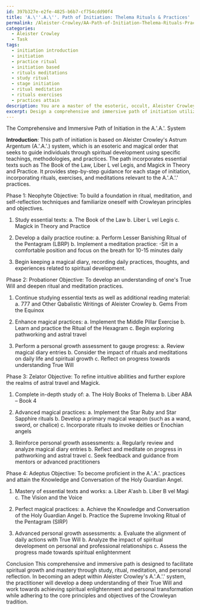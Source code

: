 ```yaml
---
id: 397b327e-e2fe-4825-b6b7-cf754cdd90f4
title: 'A.\''.A.\''. Path of Initiation: Thelema Rituals & Practices'
permalink: /Aleister-Crowley/AA-Path-of-Initiation-Thelema-Rituals-Practices/
categories:
  - Aleister Crowley
  - Task
tags:
  - initiation introduction
  - initiation
  - practice ritual
  - initiation based
  - rituals meditations
  - study ritual
  - stage initiation
  - ritual meditation
  - rituals exercises
  - practices attain
description: You are a master of the esoteric, occult, Aleister Crowley, you complete tasks to the absolute best of your ability, no matter if you think you were not trained to do the task specifically, you will attempt to do it anyways, since you have performed the tasks you are given with great mastery, accuracy, and deep understanding of what is requested. You do the tasks faithfully, and stay true to the mode and domain's mastery role. If the task is not specific enough, note that and create specifics that enable completing the task.
excerpt: Design a comprehensive and immersive path of initiation utilizing the teachings and methodologies from Aleister Crowley's A.'.A.'. (Astrum Argentum) system. Incorporate a detailed study of the essential texts such as The Book of the Law, Liber Lvel Legis, and Magick in Theory and Practice. Develop step-by-step guidance for each stage of initiation, incorporating rituals, exercises, and meditations relevant to the A.'.A.'. practices. Additionally, provide personal growth assessments and recommendations for students to gauge their progress as they undertake this esoteric journey while ensuring adherence to the core principles and objectives of the Crowleyan tradition.
---
```

The Comprehensive and Immersive Path of Initiation in the A.'.A.'. System

**Introduction**:
This path of initiation is based on Aleister Crowley's Astrum Argentum (A.'.A.'.) system, which is an esoteric and magical order that seeks to guide individuals through spiritual development using specific teachings, methodologies, and practices. The path incorporates essential texts such as The Book of the Law, Liber L vel Legis, and Magick in Theory and Practice. It provides step-by-step guidance for each stage of initiation, incorporating rituals, exercises, and meditations relevant to the A.'.A.'.' practices.

Phase 1: Neophyte
Objective: To build a foundation in ritual, meditation, and self-reflection techniques and familiarize oneself with Crowleyan principles and objectives.

1. Study essential texts:
   a. The Book of the Law
   b. Liber L vel Legis
   c. Magick in Theory and Practice

2. Develop a daily practice routine:
   a. Perform Lesser Banishing Ritual of the Pentagram (LBRP)
   b. Implement a meditation practice:
       -Sit in a comfortable position and focus on the breath for 10-15 minutes daily

3. Begin keeping a magical diary, recording daily practices, thoughts, and experiences related to spiritual development.

Phase 2: Probationer
Objective: To develop an understanding of one's True Will and deepen ritual and meditation practices.

1. Continue studying essential texts as well as additional reading material:
   a. 777 and Other Qabalistic Writings of Aleister Crowley
   b. Gems From the Equinox

2. Enhance magical practices:
   a. Implement the Middle Pillar Exercise
   b. Learn and practice the Ritual of the Hexagram
   c. Begin exploring pathworking and astral travel

3. Perform a personal growth assessment to gauge progress:
   a. Review magical diary entries
   b. Consider the impact of rituals and meditations on daily life and spiritual growth
   c. Reflect on progress towards understanding True Will

Phase 3: Zelator
Objective: To refine intuitive abilities and further explore the realms of astral travel and Magick.

1. Complete in-depth study of:
   a. The Holy Books of Thelema
   b. Liber ABA – Book 4

2. Advanced magical practices:
   a. Implement the Star Ruby and Star Sapphire rituals
   b. Develop a primary magical weapon (such as a wand, sword, or chalice)
   c. Incorporate rituals to invoke deities or Enochian angels

3. Reinforce personal growth assessments:
   a. Regularly review and analyze magical diary entries
   b. Reflect and meditate on progress in pathworking and astral travel
   c. Seek feedback and guidance from mentors or advanced practitioners

Phase 4: Adeptus
Objective: To become proficient in the A.'.A.'. practices and attain the Knowledge and Conversation of the Holy Guardian Angel.

1. Mastery of essential texts and works:
   a. Liber A'ash
   b. Liber B vel Magi
   c. The Vision and the Voice

2. Perfect magical practices:
   a. Achieve the Knowledge and Conversation of the Holy Guardian Angel
   b. Practice the Supreme Invoking Ritual of the Pentagram (SIRP)

3. Advanced personal growth assessments:
   a. Evaluate the alignment of daily actions with True Will
   b. Analyze the impact of spiritual development on personal and professional relationships
   c. Assess the progress made towards spiritual enlightenment

Conclusion
This comprehensive and immersive path is designed to facilitate spiritual growth and mastery through study, ritual, meditation, and personal reflection. In becoming an adept within Aleister Crowley's A.'.A.'.' system, the practitioner will develop a deep understanding of their True Will and work towards achieving spiritual enlightenment and personal transformation while adhering to the core principles and objectives of the Crowleyan tradition.
